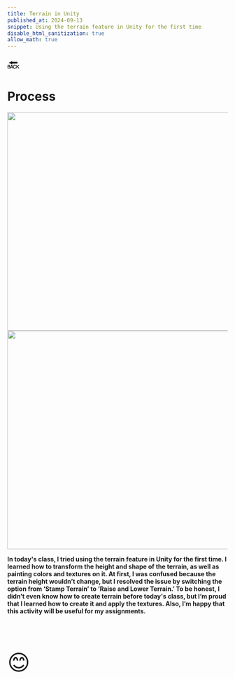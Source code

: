 ```yaml
---
title: Terrain in Unity
published_at: 2024-09-13
snippet: Using the terrain feature in Unity for the first time
disable_html_sanitization: true
allow_math: true
---
```



<a href="https://julienoh000-dms1-blog-83.deno.dev/" style="text-decoration: none; color: black;"><span style="font-size: 30px;">🔙</span></a>


# Process

<img src="T1.png" width="800" height="500">
<img src="T2.png" width="800" height="500">


**In today's class, I tried using the terrain feature in Unity for the first time. I learned how to  transform the height and shape of the terrain, as well as painting colors and textures on it. At first, I was confused because the terrain height wouldn’t change, but I resolved the issue by switching the option from ‘Stamp Terrain’ to ‘Raise and Lower Terrain.’ To be honest, I didn’t even know how to create terrain before today's class, but I’m proud that I learned how to create it and apply the textures. Also, I’m happy that this activity will be useful for my assignments.**

<br>
<br>
<br>


<span style="font-size: 50px;">😊</span>